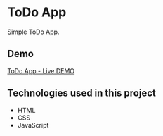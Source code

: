 # ToDo App

Simple ToDo App.

## Demo

[ToDo App - Live DEMO](https://karoczerwinska.github.io/ToDo_App/)

## Technologies used in this project

- HTML
- CSS
- JavaScript
